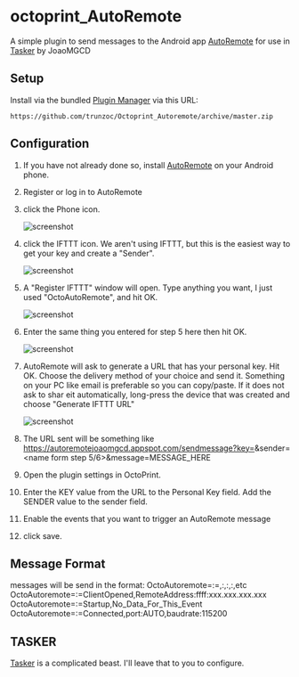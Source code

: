 # octoprint_AutoRemote

A simple plugin to send messages to the Android app [AutoRemote](https://play.google.com/store/apps/details?id=com.joaomgcd.autoremote) for use in [Tasker](https://play.google.com/store/apps/details?id=net.dinglisch.android.taskerm) by JoaoMGCD

## Setup

Install via the bundled [Plugin Manager](https://github.com/foosel/OctoPrint/wiki/Plugin:-Plugin-Manager)
via this URL:

    https://github.com/trunzoc/Octoprint_Autoremote/archive/master.zip

## Configuration
1) If you have not already done so, install [AutoRemote](https://play.google.com/store/apps/details?id=com.joaomgcd.autoremote) on your Android phone.
2) Register or log in to AutoRemote
3) click the Phone icon.

    ![screenshot](https://github.com/trunzoc/Octoprint_AutoRemote/blob/master/octoprint_AutoRemote/Wiki/assets/img/autoremoteifttticon.png)
4) click the IFTTT icon. We aren't using IFTTT, but this is the easiest way to get your key and create a "Sender". 
    
    ![screenshot](https://github.com/trunzoc/Octoprint_AutoRemote/blob/master/octoprint_AutoRemote/Wiki/assets/img/autoremoteifttticon.png)
5) A "Register IFTTT" window will open.  Type anything you want, I just used "OctoAutoRemote", and hit OK.
    
    ![screenshot](https://github.com/trunzoc/Octoprint_AutoRemote/blob/master/octoprint_AutoRemote/Wiki/assets/img/autoremoteifttticon.png)
6) Enter the same thing you entered for step 5 here then hit OK.
    
    ![screenshot](https://github.com/trunzoc/Octoprint_AutoRemote/blob/master/octoprint_AutoRemote/Wiki/assets/img/devicename.png)
7) AutoRemote will ask to generate a URL that has your personal key. Hit OK. Choose the delivery method of your choice and send it. Something on your PC like email is preferable so you can copy/paste. If it does not ask to shar eit automatically, long-press the device that was created and choose "Generate IFTTT URL"
    
    ![screenshot](https://github.com/trunzoc/Octoprint_AutoRemote/blob/master/octoprint_AutoRemote/Wiki/assets/img/generateurl.png)
8) The URL sent will be something like https://autoremotejoaomgcd.appspot.com/sendmessage?key=<a rediculously long key that identifies you>&sender=<name form step 5/6>&message=MESSAGE_HERE    
9) Open the plugin settings in OctoPrint. 
10) Enter the KEY value from the URL to the Personal Key field.  Add the SENDER value to the sender field.
11) Enable the events that you want to trigger an AutoRemote message
12) click save.

## Message Format

messages will be send in the format:
OctoAutoremote=:=<triggerevent>,<data1name>:<data1value>,<data2name>:<data2value>,<data3name>:<data3value>,etc
OctoAutoremote=:=ClientOpened,RemoteAddress:ffff:xxx.xxx.xxx.xxx
OctoAutoremote=:=Startup,No_Data_For_This_Event
OctoAutoremote=:=Connected,port:AUTO,baudrate:115200

## TASKER

 [Tasker](https://play.google.com/store/apps/details?id=net.dinglisch.android.taskerm) is a complicated beast.  I'll leave that to you to configure.

